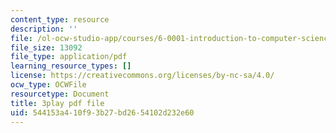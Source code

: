 ```yaml
---
content_type: resource
description: ''
file: /ol-ocw-studio-app/courses/6-0001-introduction-to-computer-science-and-programming-in-python-fall-2016/544153a410f93b27bd2654102d232e60_QaOHeMnpnmU.pdf
file_size: 13092
file_type: application/pdf
learning_resource_types: []
license: https://creativecommons.org/licenses/by-nc-sa/4.0/
ocw_type: OCWFile
resourcetype: Document
title: 3play pdf file
uid: 544153a4-10f9-3b27-bd26-54102d232e60
---
```


